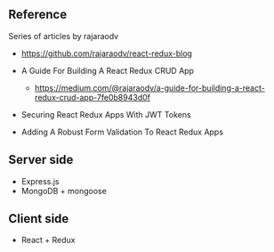 ## Reference
Series of articles by rajaraodv
- https://github.com/rajaraodv/react-redux-blog

- A Guide For Building A React Redux CRUD App
    - https://medium.com/@rajaraodv/a-guide-for-building-a-react-redux-crud-app-7fe0b8943d0f

- Securing React Redux Apps With JWT Tokens
    
- Adding A Robust Form Validation To React Redux Apps



## Server side
- Express.js
- MongoDB + mongoose



## Client side
- React + Redux

